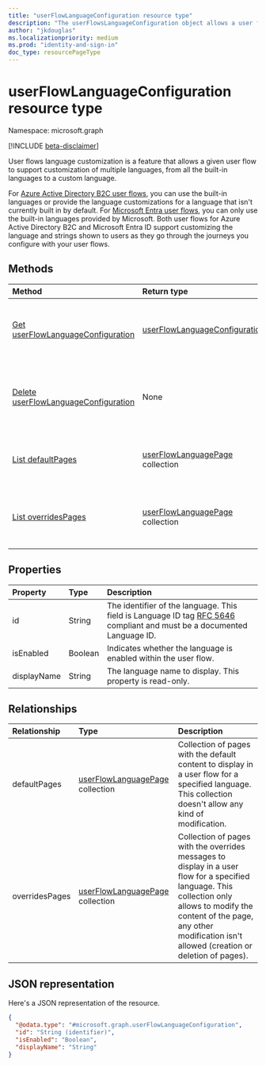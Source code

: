 ```yaml
---
title: "userFlowLanguageConfiguration resource type"
description: "The userFlowsLanguageConfiguration object allows a user flow to support customization of multiple languages."
author: "jkdouglas"
ms.localizationpriority: medium
ms.prod: "identity-and-sign-in"
doc_type: resourcePageType
---
```


# userFlowLanguageConfiguration resource type

Namespace: microsoft.graph

[!INCLUDE [beta-disclaimer](../../includes/beta-disclaimer.md)]

User flows language customization is a feature that allows a given user flow to support customization of multiple languages, from all the built-in languages to a custom language.

For [Azure Active Directory B2C user flows](/azure/active-directory-b2c/user-flow-language-customization#supported-languages), you can use the built-in languages or provide the language customizations for a language that isn't currently built in by default. For [Microsoft Entra user flows](/azure/active-directory/external-identities/user-flow-customize-language), you can only use the built-in languages provided by Microsoft. Both user flows for Azure Active Directory B2C and Microsoft Entra ID support customizing the language and strings shown to users as they go through the journeys you configure with your user flows.

## Methods

|Method|Return type|Description|
|:---|:---|:---|
|[Get userFlowLanguageConfiguration](../api/userflowlanguageconfiguration-get.md)|[userFlowLanguageConfiguration](../resources/userflowlanguageconfiguration.md)|Read the properties and relationships of a [userFlowLanguageConfiguration](../resources/userflowlanguageconfiguration.md) object. These objects represent a language available in a user flow.|
|[Delete userFlowLanguageConfiguration](../api/userflowlanguageconfiguration-delete.md)|None|Deletes a custom [userFlowLanguageConfiguration](../resources/userflowlanguageconfiguration.md) object. These objects represent a language available in a user flow and only a custom language can be deleted from an Azure AD B2C user flow.|
|[List defaultPages](../api/userflowlanguageconfiguration-list-defaultpages.md)|[userFlowLanguagePage](../resources/userflowlanguagepage.md) collection|Get the userFlowLanguagePage resources from the defaultPages navigation property. Represents the default user journey in a user flow.|
|[List overridesPages](../api/userflowlanguageconfiguration-list-overridespages.md)|[userFlowLanguagePage](../resources/userflowlanguagepage.md) collection|Get the userFlowLanguagePage resources from the overridesPages navigation property. Represents a custom experience for a user journey in a user flow.|

## Properties

|Property|Type|Description|
|:---|:---|:---|
|id|String|The identifier of the language. This field is Language ID tag [RFC 5646](https://tools.ietf.org/html/rfc5646) compliant and must be a documented Language ID.|
|isEnabled|Boolean|Indicates whether the language is enabled within the user flow.|
|displayName|String|The language name to display. This property is read-only.|

## Relationships

|Relationship|Type|Description|
|:---|:---|:---|
|defaultPages|[userFlowLanguagePage](../resources/userflowlanguagepage.md) collection|Collection of pages with the default content to display in a user flow for a specified language. This collection doesn't allow any kind of modification.|
|overridesPages|[userFlowLanguagePage](../resources/userflowlanguagepage.md) collection|Collection of pages with the overrides messages to display in a user flow for a specified language. This collection only allows to modify the content of the page, any other modification isn't allowed (creation or deletion of pages).|

## JSON representation

Here's a JSON representation of the resource.
<!-- {
  "blockType": "resource",
  "keyProperty": "id",
  "@odata.type": "microsoft.graph.userFlowLanguageConfiguration",
  "openType": false
}
-->

``` json
{
  "@odata.type": "#microsoft.graph.userFlowLanguageConfiguration",
  "id": "String (identifier)",
  "isEnabled": "Boolean",
  "displayName": "String"
}
```
